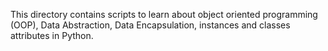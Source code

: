 This directory contains scripts to learn about object oriented programming (OOP), Data Abstraction, Data Encapsulation, instances and classes attributes in Python.
